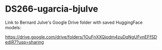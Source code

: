 # DS266-ugarcia-bjulve

Link to Bernard Julve's Google Drive folder with saved HuggingFace models:

https://drive.google.com/drive/folders/1OuFnXXQjodm4zuDqNgUFvnEFfSDediR7?usp=sharing
